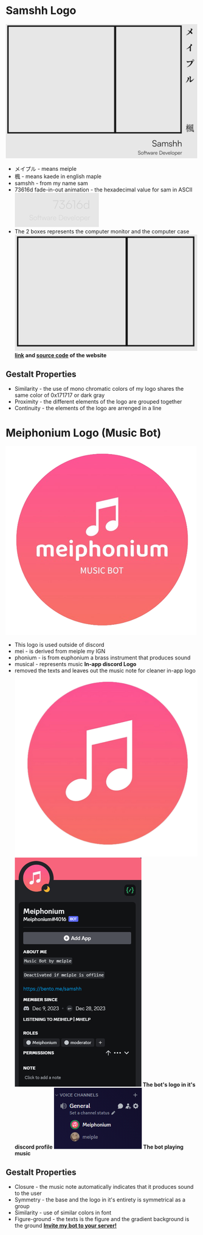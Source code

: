 # Samshh Logo
![Alt text](image.png)
- メイプル - means meiple　
- 楓 - means kaede in english maple
- samshh - from my name sam
- 73616d fade-in-out animation - the hexadecimal value for sam in ASCII
![Alt text](image-1.png)
- The 2 boxes represents the computer monitor and the computer case
![Alt text](image-2.png)
__[link](https://samshh.netlify.app/) and [source code](https://github.com/Samshh/landingPage) of the website__
## Gestalt Properties
- Similarity - the use of mono chromatic colors of my logo shares the same color of 0x171717 or dark gray
- Proximity - the different elements of the logo are grouped together
- Continuity - the elements of the logo are arrenged in a line
# Meiphonium Logo (Music Bot)
![Alt text](<logo2-removebg-preview (1).png>)
- This logo is used outside of discord
- mei - is derived from meiple my IGN
- phonium - is from euphonium a brass instrument that produces sound
- musical - represents music
**In-app discord Logo**
- removed the texts and leaves out the music note for cleaner in-app logo
![Alt text](<logo3-removebg-preview (1) (1).png>)
![Alt text](image-3.png)
__The bot's logo in it's discord profile__
![Alt text](image-4.png)
__The bot playing music__
## Gestalt Properties
- Closure - the music note automatically indicates that it produces sound to the user
- Symmetry - the base and the logo in it's entirety is symmetrical as a group
- Similarity - use of similar colors in font
- Figure-ground - the texts is the figure and the gradient background is the ground
__[Invite my bot to your server!](https://discord.com/api/oauth2/authorize?client_id=1182877339508555857&permissions=139589897280&scope=applications.commands%20bot)__
